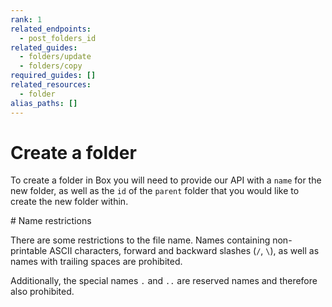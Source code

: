 ```yaml
---
rank: 1
related_endpoints:
  - post_folders_id
related_guides:
  - folders/update
  - folders/copy
required_guides: []
related_resources:
  - folder
alias_paths: []
---
```


# Create a folder

To create a folder in Box you will need to provide our API with a `name` for the
new folder, as well as the `id` of the `parent` folder that you would like to
create the new folder within.

<Samples id='post_folders' />

<Message type='notice'>
  # Name restrictions
  
  There are some restrictions to the file name. Names containing non-printable
  ASCII characters, forward and backward slashes (`/`, `\`), as well as names
  with trailing spaces are prohibited.

  Additionally, the special names `.` and `..` are reserved names and therefore
  also prohibited.
</Message>
